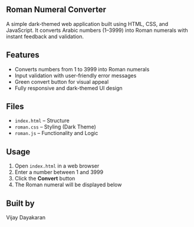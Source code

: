 ## Roman Numeral Converter  
A simple dark-themed web application built using HTML, CSS, and JavaScript. It converts Arabic numbers (1–3999) into Roman numerals with instant feedback and validation.

## Features
- Converts numbers from 1 to 3999 into Roman numerals
- Input validation with user-friendly error messages
- Green convert button for visual appeal
- Fully responsive and dark-themed UI design

## Files
- `index.html` – Structure
- `roman.css` – Styling (Dark Theme)
- `roman.js` – Functionality and Logic

## Usage
1. Open `index.html` in a web browser
2. Enter a number between 1 and 3999
3. Click the **Convert** button
4. The Roman numeral will be displayed below

## Built by
Vijay Dayakaran
